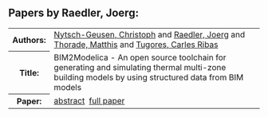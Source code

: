 <h2>Papers by Raedler, Joerg:</h2>
<!-- Begin papers -->
<table>
<tr><th>Authors:</th><td>
<a href="../authors/author_178.html">Nytsch-Geusen, Christoph</a> and 
<a href="../authors/author_195.html">Raedler, Joerg</a> and 
<a href="../authors/author_238.html">Thorade, Matthis</a> and 
<a href="../authors/author_242.html">Tugores, Carles Ribas</a>
</td></tr>
<tr><th>Title:  </th><td>BIM2Modelica - An open source toolchain for generating and simulating thermal multi-zone building models by using structured data from BIM models</td></tr>
<tr><th>Paper:  </th><td><a href="../abstracts/Modelica2019abstract1A3.pdf">abstract</a>&nbsp;&nbsp;<a href="../papers/Modelica2019paper1A3.pdf">full paper</a></td></tr>
</table>
<br>
<!-- End papers -->